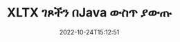 ---
############################# Static ############################
layout: "auto-gen-merger"
date: 2022-10-24T15:12:51
draft: false
otherformats: pps ppsx ppt pptx rtf tex vdx vsdm vsdx vssm vssx vstm vstx vsx vtx xlam

############################# Head ############################
head_title: "XLTX ገጾችን በJava ውስጥ ያውጡ"
head_description: "ገጾችን በፍጥነት ከXLTX ፋይል በJava ያውጡ። የሰነዶች ውህደት ኤፒአይ በመጠቀም የተመረጡ ገጾችን የያዘ አዲሱን ሰነድ ያስቀምጡ።"

############################# Header ############################
title: "XLTX ገጾችን በJava ውስጥ ያውጡ"
description: "XLTX ገጾችን ከጥቂት መስመሮች Java ኮድ ያውጡ።"
bg_image: "https://cms.admin.containerize.com/templates/aspose/App_Themes/V3/images/bg/header1.png"
bg_overlay: false
button:
    enable: true
    icon: "fas fa-arrow-down"
    label: "ነጻ ሙከራ ያውርዱ"
    link: "https://downloads.groupdocs.com/merger/java"

############################# SubMenu ############################
submenu:
    enable: true

    left:
        img_alt: "GroupDocs.Merger for Java"
        image: "https://cms.admin.containerize.com/templates/groupdocs/images/product-logos/90x90-noborder/groupdocs-merger-java.png"
        product: "GroupDocs.Merger"
        platform: "Java"

    middle:
        button:

            # button loop
            - link: "https://apireference.groupdocs.com/merger/java"
              text: "የኤፒአይ ማጣቀሻ"

            # button loop
            - link: "https://github.com/groupdocs-merger"
              text: "የኮድ ምሳሌዎች"

            # button loop
            - link: "https://products.groupdocs.app/merger/family"
              text: "የቀጥታ ማሳያዎች"

            # button loop
            - link: "https://purchase.groupdocs.com/pricing/merger/java"
              text: "የዋጋ አሰጣጥ"

    right:
        link_download: "https://downloads.groupdocs.com/merger"
        link_learn: "https://docs.groupdocs.com/merger/java"
        link_buy: "https://purchase.groupdocs.com"

############################# About ############################
about:
    enable: true
    title: "ስለ GroupDocs.Merger for Java ኤፒአይ"
    content: |
        [GroupDocs.Merger for Java](/am/merger/java/) ፒዲኤፍ፣ ማይክሮሶፍት ኦፊስ (ቃል፣ ኤክሴል፣ ፓወር ፖይንት) ጨምሮ በተለያዩ የሰነድ ቅርጸቶች መካከል ደህንነቱ በተጠበቀ ሁኔታ ለመዋሃድ እና ለመከፋፈል ቀላል መፍትሄ ይሰጣል። , OneNote)፣ OpenDocument፣ HTML፣ ምስሎች እና ሌሎች በJava መተግበሪያዎች ውስጥ። የኮዱ ጥቂት መስመሮችን በማከል፣ እንደ ማንቀሳቀስ፣ ማስወገድ፣ ማሽከርከር፣ መለዋወጥ፣ ማውጣት ወይም በሰነዶቹ ውስጥ ያሉትን የገጾች አቅጣጫ መቀየር የመሳሰሉ በርካታ የሰነድ ስራዎችን ያከናውኑ። የሰነዶች ውህደት ኤፒአይ እንዲሁ የሰነድ ገጾችን በገጽ ላይ ያለውን የሰነድ አወቃቀሩን፣ ቅርጸቱን እና ይዘቱን ለመተንተን እንደ ምስል ቅድመ እይታን ይደግፋል።
        
        GroupDocs.Merger API የፋይል ገጽ ​​ማውጣት ባህሪያትን ለሚፈልጉ የድርጅት መፍትሄዎች ትክክለኛ ምርጫ ነው። እነዚህ ኤፒአይዎች በሁሉም ዋና ስርዓተ ክወናዎች እና መድረኮች J2SE 7.0 (1.7), J2SE 8.0 (1.8), Java 10ን ጨምሮ በደንብ ይደገፋሉ።

############################# Steps ############################
steps:
    enable: true
    title_left: "XLTX የፋይል ገጾችን በJava ያውጡ"
    content_left: |
        [GroupDocs.Merger for Java](/am/merger/java/) ለJava ገንቢዎች የሚፈለጉትን ገፆች ከXLTX ፋይል ማውጣት እና እንደ ማስቀመጥ ቀላል ያደርገዋል። ጥቂት ቀላል ደረጃዎችን በመተግበር የተመረጡ ገጾችን የያዘ አዲስ ፋይል.
        
        * **ExtractOptions** በውጤቱ ሰነድ ውስጥ መታየት ያለባቸውን የገጽ ቁጥሮች ያስጀምሩ።
        * አዲስ የ **Merger** ይፍጠሩ እና የምንጭ ሰነድ መንገድን እንደ ግንበኛ መለኪያ ይለፉ።
        * **የማውጣት ገጾችን ይደውሉ እና **ExtractOptions** ነገርን ይለፉ።
        * ወደ **Save** ይደውሉ እና የውጤቱን ሰነድ ለማስቀመጥ የፋይል ዱካውን ይጥቀሱ።

    title_right: "የስርዓት መስፈርቶች"
    content_right: |
        GroupDocs.Merger for Java ኤፒአይዎች በሁሉም ዋና መድረኮች እና ስርዓተ ክወናዎች ላይ ይደገፋሉ። ከዚህ በታች ያለውን ኮድ ከመተግበሩ በፊት፣ እባክዎ በስርዓትዎ ላይ የሚከተሉት ቅድመ ሁኔታዎች እንዳሉዎት ያረጋግጡ።

        * ስርዓተ ክወናዎች-ማይክሮሶፍት ዊንዶውስ ፣ ሊኑክስ ፣ ማክኦኤስ
        * የልማት አካባቢ፡ NetBeans, IntelliJ IDEA, Eclipse
        * ማዕቀፎች: J2SE 7.0 (1.7), J2SE 8.0 (1.8), Java 10
        * የቅርብ ጊዜውን የGroupDocs.Merger for Java ስሪት ከ[Maven](https://repository.groupdocs.com/webapp/#/artifacts/browse/tree/General/repo/com/groupdocs/groupdocs-merger) ያውርዱ
         
    code: |
     {{% merger/additional-styles %}}
     {{< merger/code-merger title="የJava ምሳሌ ኮድን በመጠቀም የXLTX ፋይል ገጾችን እንዴት ማውጣት እንደሚቻል">}}

        ```java    
        // GroupDocs.Merger API በመጠቀም XLTX የፋይል ገጾችን ያውጡ
        // የ ExtractOptions ክፍልን በተመረጡ የገጽ ቁጥሮች ያስጀምሩ
        ExtractOptions extractOptions = new ExtractOptions(new int[] { 2, 5 });

        // የፈጣን ውህደት ከግቤት XLTX ሰነድ ጋር
        Merger merger = new Merger("input.xltx");

        // የExtractPages ዘዴን ይደውሉ እና ExtractOptions ይቃወሙት
        merger.extractPages(extractOptions);
    
        // የውጤት ሰነዱን በተወጡት ገጾች ለማስቀመጥ የጥሪ ቁጠባ ዘዴ
        merger.save("output.xltx");
        ```
     {{< /merger/code-merger >}}

############################# Demos ############################
demos:
    enable: true
    title: "የቀጥታ ማሳያዎች - XLTX ገጾችን በመስመር ላይ ያውጡ"
    content: |
       የ[GroupDocs.Merger Live Demos](https://products.groupdocs.app/splitter/extract-pages/{ext}}) ድር ጣቢያን በመጎብኘት የXLTX ፋይል ገጾችን አሁኑኑ ያውጡ።
       የቀጥታ ማሳያው የሚከተሉት ጥቅሞች አሉት።
        
############################# About Formats ############################
about_formats:
    enable: true

############################# More Formats ############################
more_formats:
    enable: true
    title: "ገጾችን ከሌሎች የሰነድ ቅርጸቶች ያውጡ"
    content: |
        የJava ሰነዶች ውህደት እና ኤፒአይ ለፋይል ቅርጸቶች እና ምስሎች። ከታች እንደተገለጸው አንዳንድ ታዋቂ የፋይል ቅርጸቶችን ያውጡ።

############################# Back to top ###############################
back_to_top:
    enable: true
---